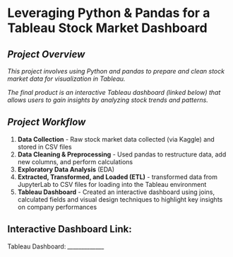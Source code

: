 # **Leveraging Python & Pandas for a Tableau Stock Market Dashboard**  
  
## ***Project Overview***
*This project involves using Python and pandas to prepare and clean stock market data for visualization in Tableau.*  
  
*The final product is an interactive Tableau dashboard (linked below) that allows users to gain insights by analyzing stock trends and patterns.*  
  
## ***Project Workflow***
1. **Data Collection** - Raw stock market data collected (via Kaggle) and stored in CSV files
2. **Data Cleaning & Preprocessing** - Used pandas to restructure data, add new columns, and perform calculations
3. **Exploratory Data Analysis** (EDA) 
4. **Extracted, Transformed, and Loaded (ETL)** - transformed data from JupyterLab to CSV files for loading into the Tableau environment
5. **Tableau Dashboard** - Created an interactive dashboard using joins, calculated fields and visual design techniques to highlight key insights on company performances

## **Interactive Dashboard Link:**  
Tableau Dashboard: *_____________*
